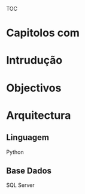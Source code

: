 TOC

# Capitolos com # 

# Intrudução 

# Objectivos

# Arquitectura
## Linguagem 
Python 
## Base Dados 
SQL Server 
